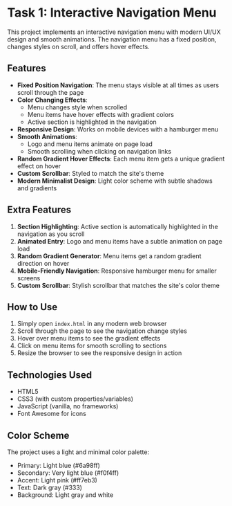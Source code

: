 # Task 1: Interactive Navigation Menu

This project implements an interactive navigation menu with modern UI/UX design and smooth animations. The navigation menu has a fixed position, changes styles on scroll, and offers hover effects.

## Features

- **Fixed Position Navigation**: The menu stays visible at all times as users scroll through the page
- **Color Changing Effects**: 
  - Menu changes style when scrolled
  - Menu items have hover effects with gradient colors
  - Active section is highlighted in the navigation
- **Responsive Design**: Works on mobile devices with a hamburger menu
- **Smooth Animations**: 
  - Logo and menu items animate on page load
  - Smooth scrolling when clicking on navigation links
- **Random Gradient Hover Effects**: Each menu item gets a unique gradient effect on hover
- **Custom Scrollbar**: Styled to match the site's theme
- **Modern Minimalist Design**: Light color scheme with subtle shadows and gradients

## Extra Features

1. **Section Highlighting**: Active section is automatically highlighted in the navigation as you scroll
2. **Animated Entry**: Logo and menu items have a subtle animation on page load
3. **Random Gradient Generator**: Menu items get a random gradient direction on hover
4. **Mobile-Friendly Navigation**: Responsive hamburger menu for smaller screens
5. **Custom Scrollbar**: Stylish scrollbar that matches the site's color theme

## How to Use

1. Simply open `index.html` in any modern web browser
2. Scroll through the page to see the navigation change styles
3. Hover over menu items to see the gradient effects
4. Click on menu items for smooth scrolling to sections
5. Resize the browser to see the responsive design in action

## Technologies Used

- HTML5
- CSS3 (with custom properties/variables)
- JavaScript (vanilla, no frameworks)
- Font Awesome for icons

## Color Scheme

The project uses a light and minimal color palette:
- Primary: Light blue (#6a98ff)
- Secondary: Very light blue (#f0f4ff)
- Accent: Light pink (#ff7eb3)
- Text: Dark gray (#333)
- Background: Light gray and white 